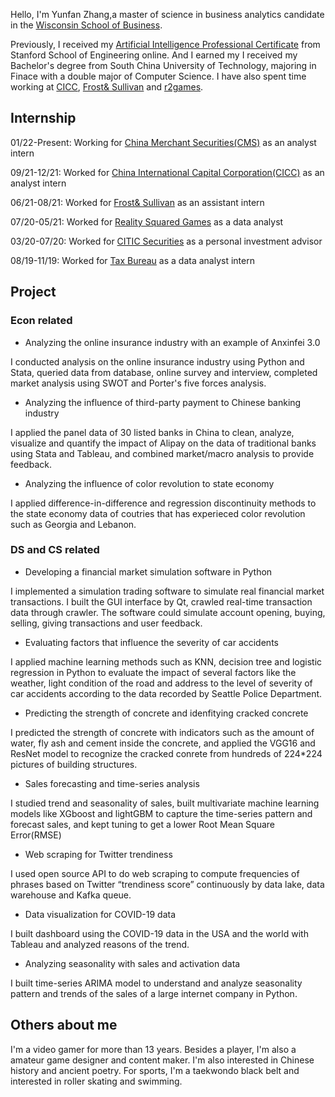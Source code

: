 Hello, I'm Yunfan Zhang,a master of science in business analytics candidate in the [Wisconsin School of Business](https://business.wisc.edu/?gclid=CjwKCAjwxOCRBhA8EiwA0X8hixKiBaBCiZH7qthSOX7NppOQQKbRlR63XC6z51HtbM5JmQYbTac_kxoCms4QAvD_BwE). 

Previously, I received my [Artificial Intelligence Professional Certificate](https://online.stanford.edu/programs/artificial-intelligence-professional-program) from Stanford School of Engineering online. And I earned my I received my Bachelor's degree from South China University of Technology, majoring in Finace with a double major of Computer Science. I have also spent time working at [CICC](https://en.cicc.com/), [Frost& Sullivan](https://www.frost.com/) and [r2games](https://www.r2games.com/).

## Internship

01/22-Present: Working for [China Merchant Securities(CMS)](http://www.cmschina.com.hk/en/CorpFin/default) as an analyst intern

09/21-12/21: Worked for [China International Capital Corporation(CICC)](https://en.cicc.com/) as an analyst intern

06/21-08/21: Worked for [Frost& Sullivan](https://www.frost.com/) as an assistant intern

07/20-05/21: Worked for [Reality Squared Games](https://www.r2games.com/) as a data analyst

03/20-07/20: Worked for [CITIC Securities](http://www.cs.ecitic.com/newsite/en/) as a personal investment advisor

08/19-11/19: Worked for [Tax Bureau](http://www.chinatax.gov.cn/eng/home.html) as a data analyst intern

## Project
### Econ related
- Analyzing the online insurance industry with an example of Anxinfei 3.0

I conducted analysis on the online insurance industry using Python and Stata, queried data from database, online survey and interview, completed market analysis using SWOT and Porter's five forces analysis.

- Analyzing the influence of third-party payment to Chinese banking industry

I applied the panel data of 30 listed banks in China to clean, analyze, visualize and quantify the impact of Alipay on the data of traditional banks using Stata and Tableau, and combined market/macro analysis to provide feedback.

- Analyzing the influence of color revolution to state economy

I applied difference-in-difference and regression discontinuity methods to the state economy data of coutries that has experieced color revolution such as Georgia and Lebanon.


### DS and CS related
- Developing a financial market simulation software in Python

I implemented a simulation trading software to simulate real financial market transactions. I built the GUI interface by Qt, crawled real-time transaction data through crawler. The software could simulate account opening, buying, selling, giving transactions and user feedback.

- Evaluating factors that influence the severity of car accidents

I applied machine learning methods such as KNN, decision tree and logistic regression in Python to evaluate the impact of several factors like the weather, light condition of the road and address to the level of severity of car accidents according to the data recorded by Seattle Police Department.


- Predicting the strength of concrete and idenfitying cracked concrete

I predicted the strength of concrete with indicators such as the amount of water, fly ash and cement inside the concrete, and applied the VGG16 and ResNet model to recognize the cracked conrete from hundreds of 224*224 pictures of building structures.

- Sales forecasting and time-series analysis

I studied trend and seasonality of sales, built multivariate machine learning models like XGboost and lightGBM to capture the time-series pattern and forecast sales, and kept tuning to get a lower Root Mean Square Error(RMSE)

- Web scraping for Twitter trendiness

I used open source API to do web scraping to compute frequencies of phrases based on Twitter “trendiness score” continuously by data lake, data warehouse and Kafka queue.

- Data visualization for COVID-19 data

I built dashboard using the COVID-19 data in the USA and the world with Tableau and analyzed reasons of the trend.

- Analyzing seasonality with sales and activation data

I built time-series ARIMA model to understand and analyze seasonality pattern and trends of the sales of a large internet company in Python.

## Others about me
I'm a video gamer for more than 13 years. Besides a player, I'm also a amateur game designer and content maker. I'm also interested in Chinese history and
ancient poetry. For sports, I'm a taekwondo black belt and interested in roller skating and swimming.
